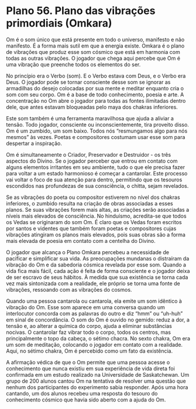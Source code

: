 # Plano 56. Plano das vibrações primordiais (Omkara)

Om é o som único que está presente em todo o universo, manifesto e não manifesto. É a forma mais sutil em que a energia existe. Omkara é o plano de vibrações que produz esse som cósmico que está em harmonia com todas as outras vibrações. O jogador que chega aqui percebe que Om é uma vibração que preenche todos os elementos do ser.

No princípio era o Verbo (som). E o Verbo estava com Deus, e o Verbo era Deus. O jogador pode se tornar consciente desse som se ignorar as armadilhas do desejo colocadas por sua mente e meditar enquanto cria o som com seu corpo. Om é a base de todo conhecimento, poesia e arte. A concentração no Om abre o jogador para todas as fontes ilimitadas dentro dele, que antes estavam bloqueadas pelo maya dos chakras inferiores.

Este som também é uma ferramenta maravilhosa que ajuda a aliviar a tensão. Todo jogador, consciente ou inconscientemente, tira proveito disso. Om é um zumbido, um som baixo. Todos nós “resmungamos algo para nós mesmos” às vezes. Poetas e compositores costumam usar esse som para despertar a inspiração.

Om é simultaneamente o Criador, Preservador e Destruidor - os três aspectos do Divino. Se o jogador perceber que entrou em contato com alguns elementos irritantes em seu ambiente, tudo o que ele precisa fazer para voltar a um estado harmonioso é começar a cantarolar. Este processo vai voltar o foco de sua atenção para dentro, permitindo que os tesouros escondidos nas profundezas de sua consciência, o chitta, sejam revelados.

Se as vibrações do poeta ou compositor estiverem no nível dos chakras inferiores, o zumbido resulta na criação de obras associadas a esses planos. Se suas vibrações forem mais altas, as criações serão associadas a níveis mais elevados de consciência. No hinduísmo, acredita-se que todos os Vedas se originaram do som Om. É claro que os Vedas foram escritos por santos e videntes que também foram poetas e compositores cujas vibrações atingiram os planos mais elevados, pois suas obras são a forma mais elevada de poesia em contato com a centelha do Divino.

O jogador que alcança o Plano Omkara percebeu a necessidade de pacificar e simplificar sua vida. As preocupações mundanas o distraíram da vibração do Om e da sabedoria cósmica revelada por esse som. Quando a vida fica mais fácil, cada ação é feita de forma consciente e o jogador deixa de ser escravo de seus hábitos. À medida que sua existência se torna cada vez mais sintonizada com a realidade, ele próprio se torna uma fonte de vibrações, ressoando com as vibrações do cosmos.

Quando uma pessoa cantarola ou cantarola, ela emite um som idêntico à vibração do Om. Esse som aparece em uma conversa quando um interlocutor concorda com as palavras do outro e diz “hmm” ou “uh-huh” em sinal de concordância. O som do Om é ouvido no gemido: reduz a dor, a tensão e, ao alterar a química do corpo, ajuda a eliminar substâncias nocivas. O cantarolar faz vibrar todo o corpo, todos os centros, mas principalmente o topo da cabeça, o sétimo chacra. No sexto chakra, Om era um som de meditação, colocando o jogador em contato com a realidade. Aqui, no sétimo chakra, Om é percebido como um fato da existência.

A afirmação védica de que o Om permite que uma pessoa acesse o conhecimento que nunca existiu em sua experiência de vida direta foi confirmada em um estudo realizado na Universidade de Saskatchewan. Um grupo de 200 alunos cantou Om na tentativa de resolver uma questão que nenhum dos participantes do experimento sabia responder. Após uma hora cantando, um dos alunos recebeu uma resposta do tesouro do conhecimento cósmico que havia sido aberto com a ajuda do Om.
